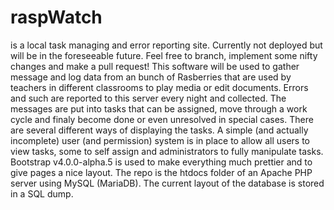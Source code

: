 # raspWatch
is a local task managing and error reporting site. Currently not deployed but will be in the foreseeable future. Feel free to branch, implement some nifty changes and make a pull request!
This software will be used to gather message and log data from an bunch of Rasberries that are used by teachers in different classrooms to play media or edit documents. Errors and such are reported to this server every night and collected.
The messages are put into tasks that can be assigned, move through a work cycle and finaly become done or even unresolved in special cases. There are several different ways of displaying the tasks.
A simple (and actually incomplete) user (and permission) system is in place to allow all users to view tasks, some to self assign and administrators to fully manipulate tasks.
Bootstrap v4.0.0-alpha.5 is used to make everything much prettier and to give pages a nice layout.
The repo is the htdocs folder of an Apache PHP server using MySQL (MariaDB).
The current layout of the database is stored in a SQL dump.

